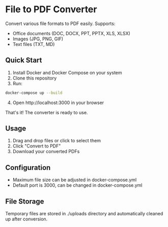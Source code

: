 # File to PDF Converter

Convert various file formats to PDF easily. Supports:

- Office documents (DOC, DOCX, PPT, PPTX, XLS, XLSX)
- Images (JPG, PNG, GIF)
- Text files (TXT, MD)

## Quick Start

1. Install Docker and Docker Compose on your system
2. Clone this repository
3. Run:

```bash
docker-compose up --build
```

4. Open http://localhost:3000 in your browser

That's it! The converter is ready to use.

## Usage

1. Drag and drop files or click to select them
2. Click "Convert to PDF"
3. Download your converted PDFs

## Configuration

- Maximum file size can be adjusted in docker-compose.yml
- Default port is 3000, can be changed in docker-compose.yml

## File Storage

Temporary files are stored in ./uploads directory and automatically cleaned up after conversion.
